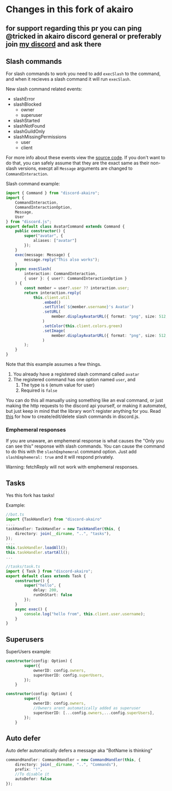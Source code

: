 # Changes in this fork of akairo

## for support regarding this pr you can ping @tricked in akairo discord general or preferably join [my discord](https://discord.gg/KkMKCchJb8) and ask there

## Slash commands

For slash commands to work you need to add `execSlash` to the command, and when it recieves a slash command it will run `execSlash`.

New slash command related events:

- slashError
- slashBlocked
  - owner
  - superuser
- slashStarted
- slashNotFound
- slashGuildOnly
- slashMissingPermissions
  - user
  - client

For more info about these events view the [source code](https://github.com/SkyBlockDev/discord-akairo/blob/master/src/struct/commands/CommandHandler.js#L396). If you don't want to do that, you can safely assume that they are the exact same as their non-slash versions, execpt all `Message` arguments are changed to `CommandInteraction`.

Slash command example:

```ts
import { Command } from "discord-akairo";
import {
	CommandInteraction,
	CommandInteractionOption,
	Message,
	User
} from "discord.js";
export default class AvatarCommand extends Command {
	public constructor() {
		super("avatar", {
			aliases: ["avatar"]
		});
	}
	exec(message: Message) {
		message.reply("This also works");
	}
	async execSlash(
		interaction: CommandInteraction,
		{ user }: { user?: CommandInteractionOption }
	) {
		const member = user?.user ?? interaction.user;
		return interaction.reply(
			this.client.util
				.embed()
				.setTitle(`${member.username}'s Avatar`)
				.setURL(
					member.displayAvatarURL({ format: "png", size: 512, dynamic: true })
				)
				.setColor(this.client.colors.green)
				.setImage(
					member.displayAvatarURL({ format: "png", size: 512, dynamic: true })
				)
		);
	}
}
```

Note that this example assumes a few things.

1. You already have a registered slash command called `avatar`
2. The registered command has one option named `user`, and
   1. The type is `6` (enum value for user)
   2. Required is `false`

You can do this all manually using something like an eval command, or just making the http requests to the discord api yourself, or making it automated, but just keep in mind that the library won't register anything for you. Read [this](https://github.com/MatteZ02/discord-interactions) for how to create/edit/delete slash commands in discord.js.

### Emphemeral responses

If you are unaware, an emphemeral response is what causes the "Only you can see this" response with slash commands. You can cause the command to do this with the `slashEmphemeral` command option. Just add `slashEmphemeral: true` and it will respond privately.

Warning: fetchReply will not work with emphemeral responses.

## Tasks

Yes this fork has tasks!

Example:

```ts
//bot.ts
import {TaskHandler} from "discord-akairo"
....
taskHandler: TaskHandler = new TaskHandler(this, {
	directory: join(__dirname, "..", "tasks"),
});
....
this.taskHandler.loadAll();
this.taskHandler.startAll();
...
```

```ts
//tasks/task.ts
import { Task } from "discord-akairo";
export default class extends Task {
	constructor() {
		super("hello", {
			delay: 200,
			runOnStart: false
		});
	}
	async exec() {
		console.log("hello from", this.client.user.username);
	}
}
```

## Superusers

SuperUsers example:

```ts
constructor(config: Option) {
		super({
			ownerID: config.owners,
			superUserID: config.superUsers,
		});
	}
```

```ts
constructor(config: Option) {
		super({
			ownerID: config.owners,
            //Owners arent automatically added as superuser
			superUserID: [...config.owners,...config.superUsers],
		});
	}
```

## Auto defer

Auto defer automatically defers a message aka "BotName is thinking"

```ts
commandHandler: CommandHandler = new CommandHandler(this, {
	directory: join(__dirname, "..", "Commands"),
	prefix: "!",
	//To disable it
	autoDefer: false
});
```
